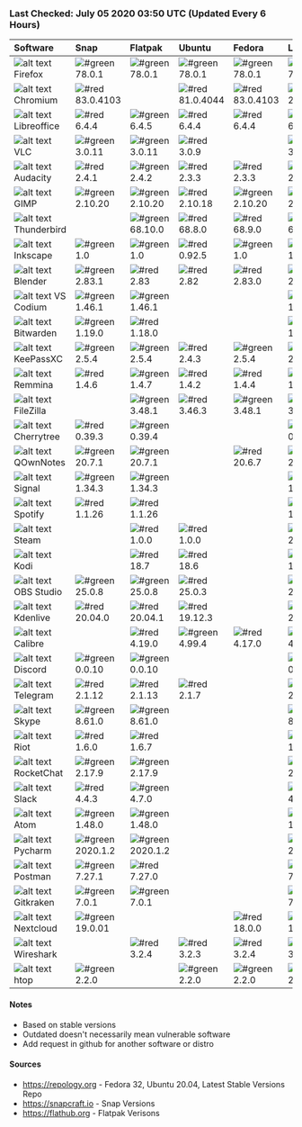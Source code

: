 ### Last Checked: July 05 2020 03:50 UTC (Updated Every 6 Hours)

|Software|Snap|Flatpak|Ubuntu|Fedora|Latest
|:-------------|:-------------|:-------------|:-------------|:-------------|:-------------|
|![alt text](https://res.cloudinary.com/canonical/image/fetch/f_auto,q_auto,fl_sanitize,w_20,h_20/https://dashboard.snapcraft.io/site_media/appmedia/2018/02/firefox256.png) Firefox|![#green](https://via.placeholder.com/15/00ff00/000000?text=+) 78.0.1|![#green](https://via.placeholder.com/15/00ff00/000000?text=+) 78.0.1|![#green](https://via.placeholder.com/15/00ff00/000000?text=+) 78.0.1|![#green](https://via.placeholder.com/15/00ff00/000000?text=+) 78.0.1|![#green](https://via.placeholder.com/15/00ff00/000000?text=+) 78.0.1|
|![alt text](https://res.cloudinary.com/canonical/image/fetch/f_auto,q_auto,fl_sanitize,w_20,h_20/https://dashboard.snapcraft.io/site_media/appmedia/2018/05/chromium-browser.png) Chromium|![#red](https://via.placeholder.com/15/f03c15/000000?text=+) 83.0.4103||![#red](https://via.placeholder.com/15/f03c15/000000?text=+) 81.0.4044|![#red](https://via.placeholder.com/15/f03c15/000000?text=+) 83.0.4103|![#green](https://via.placeholder.com/15/00ff00/000000?text=+) 2020.06.15|
|![alt text](https://res.cloudinary.com/canonical/image/fetch/f_auto,q_auto,fl_sanitize,w_20,h_20/https://dashboard.snapcraft.io/site_media/appmedia/2016/06/LibreOffice-Initial-Artwork-Logo.png) Libreoffice|![#red](https://via.placeholder.com/15/f03c15/000000?text=+) 6.4.4|![#green](https://via.placeholder.com/15/00ff00/000000?text=+) 6.4.5|![#red](https://via.placeholder.com/15/f03c15/000000?text=+) 6.4.4|![#red](https://via.placeholder.com/15/f03c15/000000?text=+) 6.4.4|![#green](https://via.placeholder.com/15/00ff00/000000?text=+) 6.4.5|
|![alt text](https://res.cloudinary.com/canonical/image/fetch/f_auto,q_auto,fl_sanitize,w_20,h_20/https://dashboard.snapcraft.io/site_media/appmedia/2016/07/vlc.png) VLC|![#green](https://via.placeholder.com/15/00ff00/000000?text=+) 3.0.11|![#green](https://via.placeholder.com/15/00ff00/000000?text=+) 3.0.11|![#red](https://via.placeholder.com/15/f03c15/000000?text=+) 3.0.9||![#green](https://via.placeholder.com/15/00ff00/000000?text=+) 3.0.11|
|![alt text](https://res.cloudinary.com/canonical/image/fetch/f_auto,q_auto,fl_sanitize,w_20,h_20/https://dashboard.snapcraft.io/site_media/appmedia/2018/08/Audacity_Logo_large.svg.png) Audacity|![#red](https://via.placeholder.com/15/f03c15/000000?text=+) 2.4.1|![#green](https://via.placeholder.com/15/00ff00/000000?text=+) 2.4.2|![#red](https://via.placeholder.com/15/f03c15/000000?text=+) 2.3.3|![#red](https://via.placeholder.com/15/f03c15/000000?text=+) 2.3.3|![#green](https://via.placeholder.com/15/00ff00/000000?text=+) 2.4.2|
|![alt text](https://res.cloudinary.com/canonical/image/fetch/f_auto,q_auto,fl_sanitize,w_20,h_20/https://dashboard.snapcraft.io/site_media/appmedia/2017/07/gimp.png) GIMP|![#green](https://via.placeholder.com/15/00ff00/000000?text=+) 2.10.20|![#green](https://via.placeholder.com/15/00ff00/000000?text=+) 2.10.20|![#red](https://via.placeholder.com/15/f03c15/000000?text=+) 2.10.18|![#green](https://via.placeholder.com/15/00ff00/000000?text=+) 2.10.20|![#green](https://via.placeholder.com/15/00ff00/000000?text=+) 2.10.20|
|![alt text](https://res.cloudinary.com/canonical/image/fetch/f_auto,q_auto,fl_sanitize,w_20,h_20/https://dashboard.snapcraft.io/site_media/appmedia/2017/12/thunderbird.png) Thunderbird||![#green](https://via.placeholder.com/15/00ff00/000000?text=+) 68.10.0|![#red](https://via.placeholder.com/15/f03c15/000000?text=+) 68.8.0|![#red](https://via.placeholder.com/15/f03c15/000000?text=+) 68.9.0|![#green](https://via.placeholder.com/15/00ff00/000000?text=+) 68.10.0|
|![alt text](https://res.cloudinary.com/canonical/image/fetch/f_auto,q_auto,fl_sanitize,w_20,h_20/https://dashboard.snapcraft.io/site_media/appmedia/2016/08/inkscape.png) Inkscape|![#green](https://via.placeholder.com/15/00ff00/000000?text=+) 1.0|![#green](https://via.placeholder.com/15/00ff00/000000?text=+) 1.0|![#red](https://via.placeholder.com/15/f03c15/000000?text=+) 0.92.5|![#green](https://via.placeholder.com/15/00ff00/000000?text=+) 1.0|![#green](https://via.placeholder.com/15/00ff00/000000?text=+) 1.0|
|![alt text](https://res.cloudinary.com/canonical/image/fetch/f_auto,q_auto,fl_sanitize,w_20,h_20/https://dashboard.snapcraft.io/site_media/appmedia/2019/07/blender.png) Blender|![#green](https://via.placeholder.com/15/00ff00/000000?text=+) 2.83.1|![#red](https://via.placeholder.com/15/f03c15/000000?text=+) 2.83|![#red](https://via.placeholder.com/15/f03c15/000000?text=+) 2.82|![#red](https://via.placeholder.com/15/f03c15/000000?text=+) 2.83.0|![#green](https://via.placeholder.com/15/00ff00/000000?text=+) 2.83.1|
|![alt text](https://res.cloudinary.com/canonical/image/fetch/f_auto,q_auto,fl_sanitize,w_20,h_20/https://dashboard.snapcraft.io/site_media/appmedia/2020/02/codium_blue_light.png) VS Codium|![#green](https://via.placeholder.com/15/00ff00/000000?text=+) 1.46.1|![#green](https://via.placeholder.com/15/00ff00/000000?text=+) 1.46.1|||![#green](https://via.placeholder.com/15/00ff00/000000?text=+) 1.46.1|
|![alt text](https://res.cloudinary.com/canonical/image/fetch/f_auto,q_auto,fl_sanitize,w_20,h_20/https://dashboard.snapcraft.io/site_media/appmedia/2018/02/256x256.png) Bitwarden|![#green](https://via.placeholder.com/15/00ff00/000000?text=+) 1.19.0|![#red](https://via.placeholder.com/15/f03c15/000000?text=+) 1.18.0|||![#green](https://via.placeholder.com/15/00ff00/000000?text=+) 1.19.0|
|![alt text](https://res.cloudinary.com/canonical/image/fetch/f_auto,q_auto,fl_sanitize,w_20,h_20/https://dashboard.snapcraft.io/site_media/appmedia/2017/01/keepassxc.png) KeePassXC|![#green](https://via.placeholder.com/15/00ff00/000000?text=+) 2.5.4|![#green](https://via.placeholder.com/15/00ff00/000000?text=+) 2.5.4|![#red](https://via.placeholder.com/15/f03c15/000000?text=+) 2.4.3|![#green](https://via.placeholder.com/15/00ff00/000000?text=+) 2.5.4|![#green](https://via.placeholder.com/15/00ff00/000000?text=+) 2.5.4|
|![alt text](https://res.cloudinary.com/canonical/image/fetch/f_auto,q_auto,fl_sanitize,w_20,h_20/https://dashboard.snapcraft.io/site_media/appmedia/2018/11/org.remmina.Remmina.png) Remmina|![#red](https://via.placeholder.com/15/f03c15/000000?text=+) 1.4.6|![#green](https://via.placeholder.com/15/00ff00/000000?text=+) 1.4.7|![#red](https://via.placeholder.com/15/f03c15/000000?text=+) 1.4.2|![#red](https://via.placeholder.com/15/f03c15/000000?text=+) 1.4.4|![#green](https://via.placeholder.com/15/00ff00/000000?text=+) 1.4.7|
|![alt text](https://d1uym7oexpphmg.cloudfront.net/169s-dhsxb/q?w=20&h=20&x=1&fit) FileZilla||![#green](https://via.placeholder.com/15/00ff00/000000?text=+) 3.48.1|![#red](https://via.placeholder.com/15/f03c15/000000?text=+) 3.46.3|![#green](https://via.placeholder.com/15/00ff00/000000?text=+) 3.48.1|![#green](https://via.placeholder.com/15/00ff00/000000?text=+) 3.48.1|
|![alt text](https://res.cloudinary.com/canonical/image/fetch/f_auto,q_auto,fl_sanitize,w_20,h_20/https://dashboard.snapcraft.io/site_media/appmedia/2020/01/cherrytree.png) Cherrytree|![#red](https://via.placeholder.com/15/f03c15/000000?text=+) 0.39.3|![#green](https://via.placeholder.com/15/00ff00/000000?text=+) 0.39.4|||![#green](https://via.placeholder.com/15/00ff00/000000?text=+) 0.39.4|
|![alt text](https://res.cloudinary.com/canonical/image/fetch/f_auto,q_auto,fl_sanitize,w_20,h_20/https://dashboard.snapcraft.io/site_media/appmedia/2016/07/QOwnNotes.png) QOwnNotes|![#green](https://via.placeholder.com/15/00ff00/000000?text=+) 20.7.1|![#green](https://via.placeholder.com/15/00ff00/000000?text=+) 20.7.1||![#red](https://via.placeholder.com/15/f03c15/000000?text=+) 20.6.7|![#green](https://via.placeholder.com/15/00ff00/000000?text=+) 20.7.1|
|![alt text](https://res.cloudinary.com/canonical/image/fetch/f_auto,q_auto,fl_sanitize,w_20,h_20/https://dashboard.snapcraft.io/site_media/appmedia/2018/04/icon_256.png) Signal|![#green](https://via.placeholder.com/15/00ff00/000000?text=+) 1.34.3|![#green](https://via.placeholder.com/15/00ff00/000000?text=+) 1.34.3|||![#green](https://via.placeholder.com/15/00ff00/000000?text=+) 1.34.3|
|![alt text](https://res.cloudinary.com/canonical/image/fetch/f_auto,q_auto,fl_sanitize,w_20,h_20/https://dashboard.snapcraft.io/site_media/appmedia/2017/12/spotify-linux-256.png) Spotify|![#red](https://via.placeholder.com/15/f03c15/000000?text=+) 1.1.26|![#red](https://via.placeholder.com/15/f03c15/000000?text=+) 1.1.26|||![#green](https://via.placeholder.com/15/00ff00/000000?text=+) 1.1.35|
|![alt text](https://d1uym7oexpphmg.cloudfront.net/9jrq-0trhy/q?w=20&h=20&x=1&fit) Steam||![#red](https://via.placeholder.com/15/f03c15/000000?text=+) 1.0.0|![#red](https://via.placeholder.com/15/f03c15/000000?text=+) 1.0.0||![#green](https://via.placeholder.com/15/00ff00/000000?text=+) 2.10.91|
|![alt text](https://d1uym7oexpphmg.cloudfront.net/rou-z6cupc/q?w=20&h=20&x=1&fit) Kodi||![#red](https://via.placeholder.com/15/f03c15/000000?text=+) 18.7|![#red](https://via.placeholder.com/15/f03c15/000000?text=+) 18.6||![#green](https://via.placeholder.com/15/00ff00/000000?text=+) 18.7.1|
|![alt text](https://res.cloudinary.com/canonical/image/fetch/f_auto,q_auto,fl_sanitize,w_20,h_20/https://dashboard.snapcraft.io/site_media/appmedia/2018/02/obs-studio.png) OBS Studio|![#green](https://via.placeholder.com/15/00ff00/000000?text=+) 25.0.8|![#green](https://via.placeholder.com/15/00ff00/000000?text=+) 25.0.8|![#red](https://via.placeholder.com/15/f03c15/000000?text=+) 25.0.3||![#green](https://via.placeholder.com/15/00ff00/000000?text=+) 25.0.8|
|![alt text](https://res.cloudinary.com/canonical/image/fetch/f_auto,q_auto,fl_sanitize,w_20,h_20/https://dashboard.snapcraft.io/site_media/appmedia/2016/10/icon_12.png) Kdenlive|![#red](https://via.placeholder.com/15/f03c15/000000?text=+) 20.04.0|![#red](https://via.placeholder.com/15/f03c15/000000?text=+) 20.04.1|![#red](https://via.placeholder.com/15/f03c15/000000?text=+) 19.12.3||![#green](https://via.placeholder.com/15/00ff00/000000?text=+) 20.04.2|
|![alt text](https://d1uym7oexpphmg.cloudfront.net/hbh9-pgc0x/q?w=20&h=20&x=1&fit) Calibre||![#red](https://via.placeholder.com/15/f03c15/000000?text=+) 4.19.0|![#green](https://via.placeholder.com/15/00ff00/000000?text=+) 4.99.4|![#red](https://via.placeholder.com/15/f03c15/000000?text=+) 4.17.0|![#green](https://via.placeholder.com/15/00ff00/000000?text=+) 4.20.0|
|![alt text](https://res.cloudinary.com/canonical/image/fetch/f_auto,q_auto,fl_sanitize,w_20,h_20/https://dashboard.snapcraft.io/site_media/appmedia/2017/04/discord.png) Discord|![#green](https://via.placeholder.com/15/00ff00/000000?text=+) 0.0.10|![#green](https://via.placeholder.com/15/00ff00/000000?text=+) 0.0.10|||![#green](https://via.placeholder.com/15/00ff00/000000?text=+) 0.0.10|
|![alt text](https://res.cloudinary.com/canonical/image/fetch/f_auto,q_auto,fl_sanitize,w_20,h_20/https://dashboard.snapcraft.io/site_media/appmedia/2018/02/icon256.png) Telegram|![#red](https://via.placeholder.com/15/f03c15/000000?text=+) 2.1.12|![#red](https://via.placeholder.com/15/f03c15/000000?text=+) 2.1.13|![#red](https://via.placeholder.com/15/f03c15/000000?text=+) 2.1.7||![#green](https://via.placeholder.com/15/00ff00/000000?text=+) 2.1.17|
|![alt text](https://res.cloudinary.com/canonical/image/fetch/f_auto,q_auto,fl_sanitize,w_20,h_20/https://dashboard.snapcraft.io/site_media/appmedia/2019/08/Skype.png) Skype|![#green](https://via.placeholder.com/15/00ff00/000000?text=+) 8.61.0|![#green](https://via.placeholder.com/15/00ff00/000000?text=+) 8.61.0|||![#green](https://via.placeholder.com/15/00ff00/000000?text=+) 8.61.0|
|![alt text](https://res.cloudinary.com/canonical/image/fetch/f_auto,q_auto,fl_sanitize,w_20,h_20/https://dashboard.snapcraft.io/site_media/appmedia/2019/05/icon_Jfu5bEq.png) Riot|![#red](https://via.placeholder.com/15/f03c15/000000?text=+) 1.6.0|![#red](https://via.placeholder.com/15/f03c15/000000?text=+) 1.6.7|||![#green](https://via.placeholder.com/15/00ff00/000000?text=+) 1.6.8|
|![alt text](https://res.cloudinary.com/canonical/image/fetch/f_auto,q_auto,fl_sanitize,w_20,h_20/https://dashboard.snapcraft.io/site_media/appmedia/2018/12/icon-256_sDZsivC.png) RocketChat|![#green](https://via.placeholder.com/15/00ff00/000000?text=+) 2.17.9|![#green](https://via.placeholder.com/15/00ff00/000000?text=+) 2.17.9|||![#green](https://via.placeholder.com/15/00ff00/000000?text=+) 2.17.9|
|![alt text](https://res.cloudinary.com/canonical/image/fetch/f_auto,q_auto,fl_sanitize,w_20,h_20/https://dashboard.snapcraft.io/site_media/appmedia/2019/01/Snapcraft_256x256.png) Slack|![#red](https://via.placeholder.com/15/f03c15/000000?text=+) 4.4.3|![#green](https://via.placeholder.com/15/00ff00/000000?text=+) 4.7.0|||![#green](https://via.placeholder.com/15/00ff00/000000?text=+) 4.7.0|
|![alt text](https://res.cloudinary.com/canonical/image/fetch/f_auto,q_auto,fl_sanitize,w_20,h_20/https://dashboard.snapcraft.io/site_media/appmedia/2017/04/atom-256px.png) Atom|![#green](https://via.placeholder.com/15/00ff00/000000?text=+) 1.48.0|![#green](https://via.placeholder.com/15/00ff00/000000?text=+) 1.48.0|||![#green](https://via.placeholder.com/15/00ff00/000000?text=+) 1.48.0|
|![alt text](https://res.cloudinary.com/canonical/image/fetch/f_auto,q_auto,fl_sanitize,w_20,h_20/https://dashboard.snapcraft.io/site_media/appmedia/2017/11/PyCharmCore256.png) Pycharm|![#green](https://via.placeholder.com/15/00ff00/000000?text=+) 2020.1.2|![#green](https://via.placeholder.com/15/00ff00/000000?text=+) 2020.1.2|||![#green](https://via.placeholder.com/15/00ff00/000000?text=+) 2020.1.2|
|![alt text](https://res.cloudinary.com/canonical/image/fetch/f_auto,q_auto,fl_sanitize,w_20,h_20/https://dashboard.snapcraft.io/site_media/appmedia/2018/11/logo-mark.png) Postman|![#green](https://via.placeholder.com/15/00ff00/000000?text=+) 7.27.1|![#red](https://via.placeholder.com/15/f03c15/000000?text=+) 7.27.0|||![#green](https://via.placeholder.com/15/00ff00/000000?text=+) 7.27.1|
|![alt text](https://res.cloudinary.com/canonical/image/fetch/f_auto,q_auto,fl_sanitize,w_20,h_20/https://dashboard.snapcraft.io/site_media/appmedia/2018/01/1.png) Gitkraken|![#green](https://via.placeholder.com/15/00ff00/000000?text=+) 7.0.1|![#green](https://via.placeholder.com/15/00ff00/000000?text=+) 7.0.1|||![#green](https://via.placeholder.com/15/00ff00/000000?text=+) 7.0.1|
|![alt text](https://res.cloudinary.com/canonical/image/fetch/f_auto,q_auto,fl_sanitize,w_20,h_20/https://dashboard.snapcraft.io/site_media/appmedia/2016/06/icon.svg_1.png) Nextcloud|![#green](https://via.placeholder.com/15/00ff00/000000?text=+) 19.0.01|||![#red](https://via.placeholder.com/15/f03c15/000000?text=+) 18.0.0|![#green](https://via.placeholder.com/15/00ff00/000000?text=+) 19.0.0|
|![alt text](https://d1uym7oexpphmg.cloudfront.net/vs68-cxion/q?w=20&h=20&x=1&fit) Wireshark||![#red](https://via.placeholder.com/15/f03c15/000000?text=+) 3.2.4|![#red](https://via.placeholder.com/15/f03c15/000000?text=+) 3.2.3|![#red](https://via.placeholder.com/15/f03c15/000000?text=+) 3.2.4|![#green](https://via.placeholder.com/15/00ff00/000000?text=+) 3.2.5|
|![alt text](https://res.cloudinary.com/canonical/image/fetch/f_auto,q_auto,fl_sanitize,w_20,h_20/https://dashboard.snapcraft.io/site_media/appmedia/2018/09/htop.png) htop|![#green](https://via.placeholder.com/15/00ff00/000000?text=+) 2.2.0||![#green](https://via.placeholder.com/15/00ff00/000000?text=+) 2.2.0|![#green](https://via.placeholder.com/15/00ff00/000000?text=+) 2.2.0|![#green](https://via.placeholder.com/15/00ff00/000000?text=+) 2.2.0|

#### Notes
- Based on stable versions
- Outdated doesn't necessarily mean vulnerable software
- Add request in github for another software or distro

#### Sources
- https://repology.org - Fedora 32, Ubuntu 20.04, Latest Stable Versions Repo
- https://snapcraft.io - Snap Versions
- https://flathub.org - Flatpak Verisons
